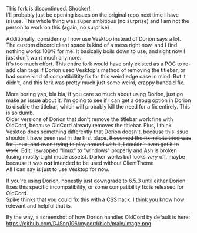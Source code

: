 This fork is discontinued. Shocker!  
I'll probably just be opening issues on the original repo next time I have issues. This whole thing was super ambitious (no surprise) and I am not the person to work on this (again, no surprise)

Additionally, considering I now use Vesktop instead of Dorion says a lot. The custom discord client space is kind of a mess right now, and I find nothing works 100% for me. It basically boils down to use, and right now I just don't want much anymore.  
It's too much effort. This entire fork would have only existed as a POC to re-add clan tags if Dorion used Vesktop's method of removing the titlebar, or had some kind of compatibilitity fix for this weird edge case in mind. But it didn't, and this fork was pretty much just some weird, crappy bandaid fix.


More boring yap, bla bla, if you care so much about using Dorion, just go make an issue about it. I'm going to see if I can get a debug option in Dorion to disable the titlebar, which will probably kill the need for a fix entirely. This is so dumb.  
Older versions of Dorion that don't remove the titlebar work fine with OldCord, because OldCord already removes the titlebar. Plus, I think Vesktop does something differently that Dorion doesn't, because this issue shouldn't have been real in the first place.
~~It seemed the fix milbits tried was for Linux, and even trying to play around with it, I couldn't even get it to work~~. Edit: I swapped "linux" to "windows" properly and Ash is broken (using mostly Light mode assets). Darker works but looks *very* off, maybe because it was **not** intended to be used without ClientTheme  
All I can say is just to use Vesktop for now.  

If you're using Dorion, honestly just downgrade to 6.5.3 until either Dorion fixes this specific incompatibility, or some compatibility fix is released for OldCord.  
Spike thinks that you could fix this with a CSS hack. I think you know how relevant and helpful that is.  

By the way, a screenshot of how Dorion handles OldCord by default is here: https://github.com/DJSng106/mycord/blob/main/image.png
